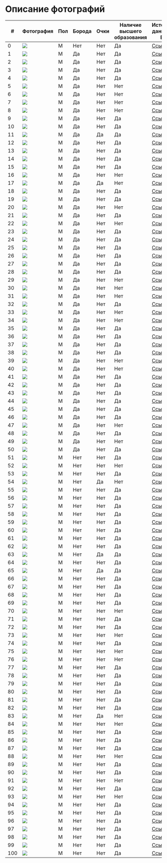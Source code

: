# Описание фотографий


| # | Фотография | Пол | Борода | Очки | Наличие высшего образования | Источник данных о ВО | Источник фото |
|---|---|---|---|---|---|---|---|
| 0 |![](/Elon_Musk.jpg) | M | Нет | Нет | Да | [Ссылка](https://ru.wikipedia.org/wiki/%D0%9C%D0%B0%D1%81%D0%BA,_%D0%98%D0%BB%D0%BE%D0%BD) | [Ссылка](https://ru.wikipedia.org/wiki/%D0%9C%D0%B0%D1%81%D0%BA,_%D0%98%D0%BB%D0%BE%D0%BD) | 
| 1 |![](/beard/1_Princ_Garry.png) | M | Да | Нет | Да | [Ссылка](https://zen.yandex.ru/media/id/5cb45b2d8fc6bd00b323c1a9/korolevskoe-obrazovanie-gde-uchilis-chleny-korolevskoi-semi-5d7d3721aad4363eae52d0b2)  | [Ссылка](https://fb.ru/post/celebrities/2020/9/11/243199) |
| 2 |![](/beard/2_Jamie_Dornan.jpg) | М | Да | Нет | Да |[Ссылка](https://yandex.ru/turbo/24smi.org/s/celebrity/199-dzhejmi-dornan.html) |[Ссылка](https://smoda.elpais.com/celebrities/jamie-dornan-personalmente-no-me-va-el-sadomasoquismo/amp/) |
| 3 |![](/beard/3_Danila_Kozlovski.jpg) | М | Да | Нет | Да |[Ссылка](https://ru.wikipedia.org/wiki/%D0%9A%D0%BE%D0%B7%D0%BB%D0%BE%D0%B2%D1%81%D0%BA%D0%B8%D0%B9,_%D0%94%D0%B0%D0%BD%D0%B8%D0%BB%D0%B0_%D0%92%D0%B0%D0%BB%D0%B5%D1%80%D1%8C%D0%B5%D0%B2%D0%B8%D1%87) |[Ссылка](https://www.beicon.ru/events/v_lenkome_vruchili_premiyu_tvorcheskoe_otkryitie_imeni_olega_yankovskogo) |
| 4 |![](/beard/4_Djared_Leto.jpg) | М | Да | Нет | Да |[Ссылка](https://www.wikidata.org/wiki/Q484523) |[Ссылка](https://www.pinterest.ru/pin/136022851219645096/) |
| 5 |![](/beard/5_Leonardo_Di_Caprio.jpg) | М | Да | Нет | Нет |[Ссылка](https/en.wikipedia.org/wiki/Leo_DiCaprio#Early_life_and_acting_background) |[Ссылка](https://www.pinterest.ru/pin/AW0JtiDud00D0AelQF7Y35NehexW_6_L9savk0hVY95egwJB5BrdPH8/) |
| 6 |![](/beard/6_Lionel_Messi.jpg) | М | Да | Нет | Нет |[Ссылка](https://www.sport-express.ru/football/france/reviews/lionel-messi-biografiya-i-karera-v-futbole-napadayuschego-sbornoy-argentiny-dostizheniya-lichnaya-zhizn-forvarda-i-foto-1944163/) |[Ссылка](https://twitter.com/thibaut_hubert?lang=ru)  |
| 7 |![](/beard/7rayan.jpg) | М | Да | Нет | Нет |[Ссылка](https://www.mentoday.ru/life/career/28-znamenitostey-brosivshih-shkolu-i-ne-poluchivshih-vysshego-obrazovaniya/) |[Ссылка](https://tyumen.ananasposter.ru/ryan-gosling-2) |
| 8 |![](/beard/8_Robert_Pattinsson.jpg) | М | Да | Нет | Нет |[Ссылка](https://ru.wikipedia.org/wiki/%D0%9F%D0%B0%D1%82%D1%82%D0%B8%D0%BD%D1%81%D0%BE%D0%BD,_%D0%A0%D0%BE%D0%B1%D0%B5%D1%80%D1%82) |[Ссылка](https://viva.ua/lifestar/news/30790-zvezdniy-otsheljnik-robert-pattinson-udivil-gustoy-borodoy-i-sderjannim-obrazom.html) |
| 9 |![](/beard/9_Bred_Pitt.jpg) | М | Да | Нет | Да |[Ссылка](https://ru.wikipedia.org/wiki/%D0%9F%D0%B8%D1%82%D1%82,_%D0%91%D1%80%D1%8D%D0%B4) |[Ссылка](http://www.bp-info.ru/images/public/2010-01-30/18.htm) |
| 10 |![](/beard/10_Habenski_Konstantin.jpg) | М | Да | Нет | Да |[Ссылка](https://ru.wikipedia.org/wiki/%D0%A5%D0%B0%D0%B1%D0%B5%D0%BD%D1%81%D0%BA%D0%B8%D0%B9,_%D0%9A%D0%BE%D0%BD%D1%81%D1%82%D0%B0%D0%BD%D1%82%D0%B8%D0%BD_%D0%AE%D1%80%D1%8C%D0%B5%D0%B2%D0%B8%D1%87) |[Ссылка](https://www.metronews.ru/novosti/glavnoe/reviews/konstantin-habenskiy-bolezn-ne-konec-puti-1147662/?ua=dt) |
| 11 |![](/beard/11vladimir.jpg) | М | Да | Да | Да |[Ссылка](https://www.kino-teatr.ru/kino/acter/m/ros/5041/bio/) |[Ссылка](https://muzhyazheny.ru/womans/zhena-aktera-vladimira-yaglycha) |
| 12 |![](/beard/12_Sergei_Baduk.jpg) | М | Да | Нет | Да |[Ссылка](https://biographe.ru/sportsmeni/sergey-baduk/) |[Ссылка](https://www.goodfon.ru/download/sergei-badiuk-bodibilder-myshchtsy-bodybuilder-boroda-muscle/1080x960/) |
| 13 |![](/beard/13_Nikita_Djigurda.jpeg) | М | Да | Нет | Да |[Ссылка](https://biographe.ru/znamenitosti/nikita-dzhigurda/) |[Ссылка](https://krestyanka.com/biografii-izvestnyh-ljudej/nikita-dzhigurda.html) |
| 14 |![](/beard/14_bilan.jpg) | М | Да | Нет | Да |[Ссылка](http://www.bolshoyvopros.ru/questions/1741278-kakoe-obrazovanie-u-dimy-bilan.html) |[Ссылка](https://interesnyefakty.org/dima-bilan/)|
| 15 |![](/beard/15_Valerii_Meladze.jpg) | М | Да | Нет | Да |[Ссылка](https://ria.ru/20200623/1573298290.html) |[Ссылка](https://kak2z.ru/index.php?topic=624570.0) |
| 16 |![](/beard/16_Stas_Mihailov.jpg) | М | Да | Нет | Нет |[Ссылка](https://zen.yandex.ru/media/kakprosto.ru/stas-mihailov-biografiia-tvorchestvo-karera-lichnaia-jizn-5c05556777022f00acf3cc05)|[Ссылка](https://vk.com/stas_mihailoff_photo_audio_video) |
| 17 |![](/beard/17_Maxim_Fadeev.jpg) | М | Да | Да | Нет |[Ссылка](https://ru.wikipedia.org/wiki/%D0%A4%D0%B0%D0%B4%D0%B5%D0%B5%D0%B2,_%D0%9C%D0%B0%D0%BA%D1%81%D0%B8%D0%BC_%D0%90%D0%BB%D0%B5%D0%BA%D1%81%D0%B0%D0%BD%D0%B4%D1%80%D0%BE%D0%B2%D0%B8%D1%87#%D0%91%D0%B8%D0%BE%D0%B3%D1%80%D0%B0%D1%84%D0%B8%D1%8F) |[Ссылка](https://tvcenter.ru/news-tv/stars/maksim-fadeev-ob-otechestvennyh-reperah/) |
| 18 |![](/beard/18_Alexande_Revva.jpg) | М | Да | Нет | Да |[Ссылка](https://www.kino-teatr.ru/kino/acter/m/star/41529/bio/) |[Ссылка](https://obaldela.ru/detsla-rezidentu-comedy-club-aleksandru-revve/) |
| 19 |![](/beard/19_Djigan.jpg) | М | Да | Нет | Да |[Ссылка](https://svpressa.ru/persons/dzhigan/) |[Ссылка](https://www.maximonline.ru/guide/promo/_article/dzhigan-znaet-chto-podarit-beremennoj-zhene/) |
| 20 |![](/beard/20_Amiran_Sardarov.jpg) | М | Да | Нет | Нет |[Ссылка](https://uznayvse.ru/znamenitosti/biografiya-amiran-sardarov.html) |[Ссылка](https://360tv.ru/news/obschestvo/avtor-dnevnika-hacha-popal-v-avariju-v-moskve/) |
| 21 |![](/beard/21_Boris_Sokol.jpg) | М | Да | Нет | Да |[Ссылка](https://kinofilmpro.ru/akteryi/biografii/sergej-romanovich) |[Ссылка](https://graziamagazine.ru/stars/anastasiya-reshetova-i-eshche-5-zvezd-kotorye-smenili-veru/?from=main_big) |
| 22 |![](/beard/22_Timati.jpg) | М | Да | Нет | Нет |[Ссылка](https://otvet.mail.ru/question/22893781) |[Ссылка](https://privately.ru/moda/133504-timati-podtverdil-svoe-uchastie-v-novom-sezone-shou-holostjak-.html) |
| 23 |![](/beard/23_Dmitriy_Kudryashov.jpg) | М | Да | Нет | Да |[Ссылка](https://mma.express/fighters/boxing/dmitriy-kudryashov) |[Ссылка](http://www.vsenabox.ru/news/?PAGEN_1=4&PAGEN_3=47)|
| 24 |![](/beard/24_navalnii.jpg) | М | Да | Нет | Да |[Ссылка](https://svpressa.ru/persons/aleksey-navalnyy/) |[Ссылка](https://www.standaard.be/cnt/dmf20160410_02228645)|
| 25 |![](/beard/25_Kadyrov.jpg) | М | Да | Нет | Да |[Ссылка](https://zen.yandex.ru/media/chechnya/akademik-i-professor-kadyrov-gde-kogda-na-kogo-uchilsia-glava-chechenskoi-respubliki-60f6fcc2ef98b3251fea9160) |[Ссылка](https://grozniy.bezformata.com/listnews/ramzan-kadirov-za-svoyu-pozitciyu/88363838/?amp=1)  |
| 26 |![](/beard/26_Zelenski.jpg) | М  | Да | Нет | Да |[Ссылка](http://www.bolshoyvopros.ru/questions/3202354-kakoe-obrazovanie-u-vladimira-zelenskogo-stanet-li-on-slugoj-naroda.html) |[Ссылка](https://yakutsk.ru/news/id10190-leonkov-obyasnil-s-kem-zelenskij-budet-voevat-posle-unichtozheniya-vsu-na-donbasse/)|
| 27 |![](/beard/27matti.jpg) | М  | Да | Нет | Да |[Ссылка](https://ru.wikipedia.org/wiki/%D0%9C%D0%B0%D0%BA%D0%BA%D0%BE%D0%BD%D0%B0%D1%85%D0%B8,_%D0%9C%D1%8D%D1%82%D1%82%D1%8C%D1%8E)   |[Ссылка](https://www.kino-teatr.ru/kino/news/y2019/11/19542/foto/i2/176002//)  |
| 28 |![](/beard/28_Adam_Levin.jpeg) | М  | Да | Нет | Да |[Ссылка](https://translated.turbopages.org/proxy_u/en-ru.ru.494412a3-62cdd0ad-013f37a3-74722d776562/https/en.wikipedia.org/wiki/Adam_Levine)  |[Ссылка](https://www.elle.ru/krasota/trendy/top-10-samyih-seksualnyih-borodatyih-mujchin/)  |
| 29 |![](/beard/29_Jake_Jilenholl.jpeg) | М  | Да | Нет | Нет |[Ссылка](https://uznayvse.ru/znamenitosti/biografiya-dzheyk-dzhillenhol.html)   |[Ссылка](https://www.elle.ru/krasota/trendy/top-10-samyih-seksualnyih-borodatyih-mujchin/)  |
| 30 |![](/beard/30_Jason_Stathem.jpeg) | М  | Да | Нет | Нет |[Ссылка](https://otvet.mail.ru/question/83505995)   |[Ссылка](https://www.elle.ru/krasota/trendy/top-10-samyih-seksualnyih-borodatyih-mujchin/) |
| 31 |![](/beard/31_shaya_Labaf.jpeg) | М  | Да | Нет | Нет |[Ссылка](https://yandex.ru/turbo/24smi.org/s/celebrity/3310-shaia-labaf.html)   |[Ссылка](https://www.elle.ru/krasota/trendy/top-10-samyih-seksualnyih-borodatyih-mujchin/)  |
| 32 |![](/beard/32_Andrew_Garfild.jpeg) | М  | Да | Нет | Да |[Ссылка](https://ru.wikipedia.org/wiki/%D0%93%D0%B0%D1%80%D1%84%D0%B8%D0%BB%D0%B4,_%D0%AD%D0%BD%D0%B4%D1%80%D1%8E)   |[Ссылка](https://www.elle.ru/krasota/trendy/top-10-samyih-seksualnyih-borodatyih-mujchin/) |
| 33 |![](/beard/33_Andrew_Hamman.jpg) | М  | Да | Нет | Нет |[Ссылка](https://zvezda.today/people/andre-hamann/)   |[Ссылка](https://www.pinterest.ru/pin/680606562415863641/)  |
| 34 |![](/beard/34_Uilli_Cartie.jpg) | М  | Да | Нет | Нет |[Ссылка](https://dev.abcdef.wiki/wiki/Willy_Cartier)  |[Ссылка](https://www.pinterest.ru/pin/168040629820201094/)  |
| 35 |![](/beard/35_Basta.jpg) | М  | Да | Нет | Да |[Ссылка](https://nationmagazine.ru/people/gramotnye-vse-stali-kakoe-obrazovanie-u-timati-basty-oksimirona-i-drugikh-reperov/)   |[Ссылка](https://www.pinterest.ru/pin/168040629820201094/)  |
| 36 |![](/beard/36dorn.jpg) | М  | Да | Нет | Да |[Ссылка](https://uznayvse.ru/znamenitosti/biografiya-ivan-dorn.html)   |[Ссылка](https://www.tvoybro.com/exclusive/5979459746000011_ivan-dorn-o-privychkie-mieniatsia-proryvie-na-zapad-auditorii-miechty-i-puti-k-gremmi)  |
| 37 |![](/beard/37_Alexei_Chumakov.jpeg) | М  | Да | Нет | Да |[Ссылка](https://biographe.ru/znamenitosti/aleksey-chumakov/)   |[Ссылка](https://tmbw.ru/aleksey-chumakov-trogatelno-pozdravil-doch-s-dnem-rozhdeniya)  |
| 38 |![](/beard/38_Mihail_Shufutinski.jpg) | М  | Да | Нет | Да |[Ссылка](https://biographe.ru/znamenitosti/mihail-shufutinskiy/) |[Ссылка](https://www.shazam.com/ru/artist/%D0%B3%D1%80%D1%83%D0%BF%D0%BF%D0%B0-%D0%B1%D0%B5%D0%BB%D0%BE%D0%B2%D0%B5%D0%B6%D1%81%D0%BA%D0%B0%D1%8F-%D0%BF%D1%83%D1%89%D0%B0/983531375) |
| 39 |![](/beard/39zakk.jpg) | М  | Да | Нет | Нет |[Ссылка](https://www.kinopoisk.ru/name/44646/)  |[Ссылка](http://almode.ru/stars/30069-zak-galifianakis-65-foto.html)  |
| 40 |![](/beard/40_Kianu_Rivz.jpg) | М  | Да | Нет | Нет |[Ссылка](https://uznayvse.ru/znamenitosti/biografiya-kianu-rivz.html)  |[Ссылка](https://womendays.org/kianu-rivz/)  |
| 41 |![](/beard/41_Hiu_Jackman.jpg) | М  | Да | Нет | Да |[Ссылка](https://ru.wikipedia.org/wiki/%D0%94%D0%B6%D0%B5%D0%BA%D0%BC%D0%B0%D0%BD,_%D0%A5%D1%8C%D1%8E)   |[Ссылка](http://almode.ru/stars/30043-hju-dzhekman-67-foto.html)  |
| 42 |![](/beard/42_Vyacheslav_Malcev.jpg) | М  | Да | Нет | Да |[Ссылка](https://bragin-sasha.livejournal.com/4007304.html) |[Ссылка](https://www.4vsar.ru/news/88132.html) |
| 43 |![](/beard/43_Milonov.jpg) | М  | Да | Нет | Да |[Ссылка](https://er.ru/person/444820ee-ac6d-4022-9eb7-15f0b3192d6d)   |[Ссылка](https://skolkolet.com/vitaliy-milonov)  |
| 44 |![](/beard/44_Abramovich.jpeg) | М  | Да | Нет | Да |[Ссылка](https://vd-tv.ru/content/biografiia-romana-abramovicha)   |[Ссылка](https://www.sports.ru/tribuna/blogs/foooootballnewsssssss/3022423.html?service_comment_id=1107517838%C2%A6post%C2%A63022423) |
| 45 |![](/beard/45_Denis_Parfenov.jpg) | М  | Да | Нет | Да |[Ссылка](https://federalcity.ru/index.php?newsid=10532)   |[Ссылка](http://duma.gov.ru/multimedia/photo/45798/) |
| 46 |![](/beard/46_Magomed_Daylov.jpg) | М  | Да | Нет | Да |[Ссылка](https://chechnya.gov.ru/people/daudov-magomed-hozhahmedovich/)   |[Ссылка](https://m.fishki.net/anti/2098381-smi-uznali-ob-izbienii-glavy-verhovnogo-suda-chechni-spikerom-parlamenta.html)  |
| 47 |![](/beard/47_Ulik.jpg) | М  | Да | Нет | Нет |[Ссылка](https://yandex.ru/turbo/24smi.org/s/celebrity/97112-iulii-oneshko.html)   |[Ссылка](https://top10z.ru/top-goods/test-na-skolko-xorosho-ty-znaesh-yulika.html)  |
| 48 |![](/beard/48_Dava.jpg) | М  | Да | Нет | Да |[Ссылка](https://toppeoples.ru/dava/#Obrazovanie)   |[Ссылка](https://www.starhit.ru/novosti/dava-zakupil-odejdu-na-million-rubley-212933/)  |
| 49 |![](/beard/49_Litvinov.jpg) | М  | Да | Нет | Нет |[Ссылка](https://zarplatto.ru/mihail-litvin-skolko-zarabatyvaet-millioner-samorodok/)   |[Ссылка](https://www.ku66.ru/news/bloger_litvin_obidelsja_na_kanal_rossija_posle_reportazha_o_sebe_psy_vonjuchie/2021-02-12-51192) |
| 50 |![](/beard/50_Agutin.jpg)|М|Да|Нет|Да|[Ссылка](https://www.kakprosto.ru/kak-955137-biografiya-i-lichnaya-zhizn-leonida-agutina#:~:text=Леонид%20Агутин%20имеет%20высшее%20режиссерское,свой%20будущий%20хит%20«Босоногий%20мальчик»)|[Ссылка](https://fb.ru/post/celebrities/2020/4/22/203777) | 
| 51 |![](/beard/51_Nikolai_Sobolev.jpg) | М  | Нет | Нет | Да |[Ссылка](https://youtube-lessons.ru/videoblogery/nikolaj-sobolev/) |[Ссылка](https://fotocpytnik.ru/stil/nikolaj-sobolev-rost.html)  |
| 52 |![](/beard/52_Ysachev.jpg) | М  | Нет | Нет | Нет |[Ссылка](https://zen.yandex.ru/media/gdezhivet/videobloger-ruslan-usachev--biografiia-sekrety-lichnoi-jizni-i-tiajelaia-rabota-5eaa81fa102eee24419d5724)   |[Ссылка](https://newelhome.com/post/34128909655739963/%D0%A0%D1%83%D1%81%D0%BB%D0%B0%D0%BD-%D0%A3%D1%81%D0%B0%D1%87%D0%B5%D0%B2/)  |
| 53 |![](/beard/53_Dud.jpg) | М  | Нет | Нет | Да |[Ссылка](https://toppeoples.ru/yuriy-dud/) |[Ссылка](https://problogerov.ru/jurij-dud-biografija-lichnaja-zhizn/)|
| 54 |![](/beard/54_Potrnyagin.jpg) | М  | Нет | Да | Нет |[Ссылка](https://hrmonitor.ru/bio/dmitriy-portnyagin.html#i-2)  |[Ссылка](https://www.deloforum63.ru/)  |
| 55 |![](/beard/55_Putin.jpg) | М  | Нет | Нет | Да |[Ссылка](https://tass.ru/info/6967925?utm_source=yandex.ru&utm_medium=organic&utm_campaign=yandex.ru&utm_referrer=yandex.ru)   |[Ссылка](https://uz.sputniknews.ru/20210414/putin-sdelal-vtoruyu-privivku-ot-covid-19--i-srazu-otpravilsya-provodit-zasedanie-18326578.html)  |
| 56 |![](/beard/56_Moor.jpg) | М  | Нет | Нет | Да |[Ссылка](https://admtyumen.ru/ogv_ru/gov/scheme/MoorAV/Bio.htm) |[Ссылка](https://ugra-news.ru/article/pozdravleniya_s_yubileem_ot_dobrykh_sosedey/) |
| 57 |![](/beard/57_Medvedev.jpg) | М  | Нет | Нет | Да |[Ссылка](https://ru.wikipedia.org/wiki/Медведев,_Дмитрий_Анатольевич)   |[Ссылка](https://russische-botschaft.ru/ru/medvedev/) |
| 58 |![](/beard/58_Andrey_Turchak.jpeg) | М  | Нет | Нет | Да |[Ссылка](http://suai.ru/es/about/graduates/?LANG=ru) |[Ссылка](https://nsk.rbc.ru/nsk/14/11/2019/5dcce0839a79471c0616e545) |
| 59 |![](/beard/59_Roman_Zhilin.jpg) | М  | Нет | Нет | Да |[Ссылка](https://sbs.edu.ru/programms/speakers/roman-zhilin) |[Ссылка](https://elot.ru/profile/32005265)  |
| 60 |![](/beard/60_Anton_Vlasov.jpg) | М  | Нет | Нет | Да |[Ссылка](https://www.kino-teatr.ru/kino/acter/m/ros/458010/bio/)   |[Ссылка](http://m.kino-teatr.ru/kino/acter/m/ros/458010/com/)  |
| 61 |![](/beard/61_Khovanskiy.jpg) | М  | Нет | Нет | Да |[Ссылка](https://wikipedia.org.ru/vikipediya-yuriya-khovanskogo/)   |[Ссылка](https://yandex.ru/images/search?text=%D0%B1%D0%BB%D0%BE%D0%B3%D0%B3%D0%B5%D1%80%20%D1%85%D0%BE%D0%B2%D0%B0%D0%BD%D1%81%D0%BA%D0%B8%D0%B9&from=tabbar&pos=5&rpt=simage&img_url=https%3A%2F%2Fpbs.twimg.com%2Fmedia%2FCIlf96oUYAAKRZK.jpg&lr=2) |
| 62 |![](/beard/62_Sobyanin.jpg) | М  | Нет | Нет | Да |[Ссылка](https://yakapitalist.ru/prof/gde-uchilsya-sobyanin/)   |[Ссылка](https://krukovo.mos.ru/presscenter/news/detail/2005482.html)  |
| 63 |![](/beard/63_Galkin.jpg) | М  | Нет | Да | Да |[Ссылка](https://news.rambler.ru/other/42050059-biografiya-maksim-galkin/)   |[Ссылка](https://www.kino-teatr.ru/lifestyle/news/y2018/2-6/14210/)  |
| 64 |![](/beard/64_Sergei_Bezrukov.jpg) | М  | Нет | Нет | Да |[Ссылка](https://ru.wikipedia.org/wiki/%D0%91%D0%B5%D0%B7%D1%80%D1%83%D0%BA%D0%BE%D0%B2,_%D0%A1%D0%B5%D1%80%D0%B3%D0%B5%D0%B9_%D0%92%D0%B8%D1%82%D0%B0%D0%BB%D1%8C%D0%B5%D0%B2%D0%B8%D1%87)  |[Ссылка](http://almode.ru/stars/29916-sergej-bezrukov-62-foto.html)  |
| 65 |![](/beard/65_Malakhov.jpg) | М  | Нет | Да | Да |[Ссылка](http://malahov.ru/biografiya)  |[Ссылка](http://almode.ru/stars/29904-andrej-malahov-67-foto.html)  |
| 66 |![](/beard/66_Pavel_Volya.jpg) | М  | Нет | Нет | Да |[Ссылка](https://www.thevoicemag.ru/stars/biography/pavel-volia/)   |[Ссылка](https://wpten.ru/category/fitnes/p/587571/lyajsan-utyasheva-i-pavel-volya-komu-oni-nravyatsya)  |
| 67 |![](/beard/67_Sergei_Svetlakov.jpeg) | М  | Нет | Нет | Да |[Ссылка](https://biographe.ru/znamenitosti/sergey-svetlakov/)   |[Ссылка](https://www.ok-magazine.ru/stars/interview/149521-sergej-svetlakov-chuvstvo-neizvestnosti-pomogaet-dvigatsya-vpered) |
| 68 |![](/beard/68_Alexei_Sherbakov.jpeg) | М  | Нет | Нет | Да |[Ссылка](https://yandex.ru/turbo/24smi.org/s/celebrity/3178-aleksei-shcherbakov.html)   |[Ссылка](https://standup.tnt-online.ru/hero/aleksey-shcherbakov)  |
| 69 |![](/beard/69_Emir_Koshokov.jpg) | М  | Нет | Нет | Да |[Ссылка](https://yandex.ru/turbo/24smi.org/s/celebrity/168650-emir-kashokov.html)   |[Ссылка](https://filmnavi.ru/person/emir-kashokov_5045079)  |
| 70 |![](/beard/70_Oleg_Myami.jpeg) | М  | Нет | Нет | Нет |[Ссылка](https://wikipedia.org.ru/vikipediya-olega-mayami/)|[Ссылка](https://xn--35-dlcmp7ch.xn--p1ai/news/2021/06/29/izvestnyy_rossiyskiy_pop_ispolnitel_oleg_mayami_posetil_vologodskuyu_oblast)  |
| 71 |![](/beard/71_Azamat_Musagaliev.jpeg) | М  | Нет | Нет | Да |[Ссылка](https://kino.mail.ru/person/699824_azamat_musagaliev/)  |[Ссылка](https://tatiana-photo.ru/%D1%81%D0%B5%D0%BC%D1%8C%D1%8F-%D0%B0%D0%B7%D0%B0%D0%BC%D0%B0%D1%82%D0%B0-%D0%BC%D1%83%D1%81%D0%B0%D0%B3%D0%B0%D0%BB%D0%B8%D0%B5%D0%B2%D0%B0-%D1%84%D0%BE%D1%82%D0%BE)  |
| 72 |![](/beard/72_Nurlan_Saburov.jpg) | М  | Нет | Нет | Да |[Ссылка](https://ru.wikipedia.org/wiki/%D0%A1%D0%B0%D0%B1%D1%83%D1%80%D0%BE%D0%B2,_%D0%9D%D1%83%D1%80%D0%BB%D0%B0%D0%BD_%D0%90%D0%BB%D0%B8%D0%B1%D0%B5%D0%BA%D0%BE%D0%B2%D0%B8%D1%87)   |[Ссылка](https://swyper.ru/bloggers/stendap/komiki/nurlan-saburov/biografiya-umorista-iz-kazahstana/)  |
| 73 |![](/beard/73_Sergei_Orlov.jpg) | М  | Нет | Нет | Нет |[Ссылка](https://100biografiy.ru/tv/sergej-orlov)   |[Ссылка](https://uchastniki.com/bloggers/sergej-orlov.html)  |
| 74 |![](/beard/74_Shastun.jpg) | М  | Нет | Нет | Да |[Ссылка](https://persono.ru/biography/anton-shastun/)  |[Ссылка](https://fi.pinterest.com/pin/820640363342107182/)  |
| 75 |![](/beard/75_Niletto.jpg) | М  | Нет | Нет | Нет |[Ссылка](https://zhizn-zvezd.ru/niletto-danil-prytkov-biografiya-lichnaya-zhizn-roditeli-ego-devushka/)  |[Ссылка](https://tvcenter.ru/biz/10-sovremennyh-molodyozhnyh/?nv4dieatuy=y)  |
| 76 |![](/beard/76_Milohin.jpg) | М  | Нет | Нет | Нет |[Ссылка](http://www.bolshoyvopros.ru/questions/3816936-danja-milohin-kakoe-u-nego-obrazovanie.html)  |[Ссылка](https://new-interview.ru/blogeryi/danya-milohin-vpiska/)  |
| 77 |![](/beard/77_Uri_Loza.jpg) | М  | Нет | Нет | Да |[Ссылка](https://24smi.org/celebrity/2105-yurij-loza.html)  |[Ссылка](https://www.paparazzi.ru/blogs/Bagirova/493314/) |
| 78 |![](/beard/78_Mihail_Shac.jpg) | М  | Нет | Нет | Да |[Ссылка](https://7days.ru/stars/bio/mikhail-shats/bio.htm) |[Ссылка](https://blitz.plus/mikhail-shac?_gl=1*1d4gtmi*_ga*Rm5fbmE5QjdFWmlRRTF2andZSDlvQ3BnclJkNzVJaTItY0kxZ2t6cDM3dlZnb1Y4UWEzdDNfZTkwS3k4Sm9jOQ..)  |
| 79 |![](/beard/79_Shalyapin.jpg) | М  | Нет | Нет | Да |[Ссылка](http://www.shalyapin.ru/biografia/)  |[Ссылка](https://www.paparazzi.ru/blogs/Bagirova/477841/)  |
| 80 |![](/beard/80_Ponasenkov.jpg) | М  | Нет | Нет | Да |[Ссылка](https://begeton.com/blog/2321-evgenij-ponasenkov-knigi-memy-lichnaya-zhizn-biografiya-vojna-1812-kanal-zdravogo-smysla/)  |[Ссылка](https://novostinedeli.net/news/world/10518/) |
| 81 |![](/beard/81_Vladimir_Vinokur.jpg) | М  | Нет | Нет | Да |[Ссылка](https://ru.wikipedia.org/wiki/%D0%92%D0%B8%D0%BD%D0%BE%D0%BA%D1%83%D1%80,_%D0%92%D0%BB%D0%B0%D0%B4%D0%B8%D0%BC%D0%B8%D1%80_%D0%9D%D0%B0%D1%82%D0%B0%D0%BD%D0%BE%D0%B2%D0%B8%D1%87)|[Ссылка](https://xn--46-mlcej4bhjj.xn--p1ai/lica/zhena-vinokura.html)  |
| 82 |![](/beard/82_Ivan_Abramov.jpeg) | М  | Нет | Нет | Да |[Ссылка](https://stories-of-success.ru/iskusstvo/ivana-abramova)   |[Ссылка](https://standup.tnt-online.ru/hero/ivan-abramov)  |
| 83 |![](/beard/83_Leps.jpg) | М  | Нет | Да | Нет |[Ссылка](https://stories-of-success.ru/grigoriya-lepsa)   |[Ссылка](https://ru.facemarket.org/roster/grigory_leps/)  |
| 84 |![](/beard/84_Dominic_Djoker.jpg) | М  | Нет | Нет | Нет |[Ссылка](https://muz-tv.ru/stars/dominick_jocker/)   |[Ссылка](http://known-name.ru/face/dominik-dzhoker/foto/2)  |
| 85 |![](/beard/85_Dmitrij-Guberniev.jpg) | М  | Нет | Нет | Да |[Ссылка](http://guberniev.tv/)   |[Ссылка](https://astrosolution.ru/znamenitosti-po-znakam-zodiaka/znamenitosti-vesy-muzhchiny-zhenshhiny/znamenitosti-vesy-muzhchiny-dmitrij-guberniev/)  |
| 86 |![](/beard/86_Fomin.jpg) | М  | Нет | Нет | Да |[Ссылка](https://www.kino-teatr.ru/kino/acter/m/star/38684/bio/)  |[Ссылка](https://tvcenter.ru/zvezdy/mitya-fomin-snova-privlekaet-vnimanie-obschestvennosti-foto-v-neglizhe/)  |
| 87 |![](/beard/87_Burunov.jpg) | М  | Нет | Нет | Да |[Ссылка](https://zen.yandex.ru/media/dossier/znamenityi-sergei-burunov-v-kakom-voennom-uchilisce-uchilsia-i-pochemu-stal-akterom-6058a8cf5e931f7d0221da40)  |[Ссылка](https://www.kleo.ru/items/news/2021/09/29/burunov-lichnaya-zhizn.shtml) |
| 88 |![](/beard/88_Babich.jpg) | М  | Нет | Нет | Нет |[Ссылка](https://yandex.ru/turbo/24smi.org/s/celebrity/132258-artur-babich.html)  |[Ссылка](https://tntmusic.ru/14611-luchshie-intervyu-i-eksklyuzivy-tntmusic-ru-za-god/) |
| 89 |![](/beard/89_Shatunov.jpg) | М  | Нет | Нет | Да |[Ссылка](https://svpressa.ru/persons/yuriy-shatunov/)   |[Ссылка](https://games-of-thrones.ru/40-luchshih-foto-yuriya-shatunova-foto-ego-zheny-detey.html)  |
| 90 |![](/beard/90_Oleg_Tinkov.jpeg) | М  | Нет | Нет | Да |[Ссылка](https://www.forbes.ru/profile/237245-tinkov)  |[Ссылка](https://wisto.ru/star_houses/gde-zivet-oleg-tinkov-foto.html) |
| 91 |![](/beard/91_Roman_Popov.jpg) | М  | Нет | Нет | Нет |[Ссылка](https://stories-of-success.ru/iskusstvo/romana-popova)   |[Ссылка](https://ruskino.ru/art/44809/gallery)  |
| 92 |![](/beard/92_Yarushin.jpeg) | М  | Нет | Нет | Да |[Ссылка](https://stories-of-success.ru/stanislava-yarushina)   |[Ссылка](https://www.wday.ru/seks-otnosheniya/psihologiya/akter-iz-univera-rasskazal-o-tomskoy-seme/)  |
| 93 |![](/beard/93_Mihaik_Grigorenko.jpg) | М  | Нет | Нет | Нет |[Ссылка](https://yandex.ru/turbo/24smi.org/s/celebrity/160623-mikhail-grigorenko.html)   |[Ссылка](https://www.gettyimages.pt/fotos/sabres-mikhail-grigorenko?phrase=sabres%20mikhail%20grigorenko&sort=mostpopular)  |
| 94 |![](/beard/94_Mark_Cykerberg.jpg) | М  | Нет | Нет | Да |[Ссылка](https://translated.turbopages.org/proxy_u/en-ru.ru.cb1c5a12-62ce0046-e00bf8eb-74722d776562/https/en.wikipedia.org/wiki/Lord_Zuckerborg)   |[Ссылка](https://akspic.ru/image/139639-golova-nos-lico-shheka-gazeta)  |
| 95 |![](/beard/95_Jack_Ma.jpg) | М  | Нет | Нет | Да |[Ссылка](https://ru.wikipedia.org/wiki/%D0%94%D0%B6%D0%B5%D0%BA_%D0%9C%D0%B0)   |[Ссылка](https://www.adweek.com/performance-marketing/alibaba-s-jack-ma-adweek-s-2014-media-visionary-161808/?itm_source=related_articles&itm_medium=position3)  |
| 96 |![](/beard/96_Pino.jpg) | М  | Нет | Нет | Да |[Ссылка](https://translated.turbopages.org/proxy_u/en-ru.ru.dac9a766-62ce01a8-60917986-74722d776562/https/en.wikipedia.org/wiki/Francois-Henri_Pinault)   |[Ссылка](https://theblueprint.ru/news/14837)  |
| 97 |![](/beard/97_Pavel_Durov.jpg) | М  | Нет | Нет | Да |[Ссылка](https://ru.wikipedia.org/wiki/%D0%94%D1%83%D1%80%D0%BE%D0%B2,_%D0%9F%D0%B0%D0%B2%D0%B5%D0%BB_%D0%92%D0%B0%D0%BB%D0%B5%D1%80%D1%8C%D0%B5%D0%B2%D0%B8%D1%87)   |[Ссылка](https://xn--b1aghuwg.xn--p1ai/pavel-durov/pavel-durov-2/)  |
| 98 |![](/beard/98_Poroshenko.jpg) | М  | Нет | Нет | Да |[Ссылка](https://ria.ru/20190129/1550057918.html)   |[Ссылка](https://sharij.net/poroshenko-rasskazal-lukashenko-kak-deystvovat-vo-vremya-protestov)  |
| 99 |![](/beard/99_Rinat_Ahmetov.jpg) | М  | Нет | Нет | Да |[Ссылка](https://yandex.ru/turbo/24smi.org/s/celebrity/2226-rinat-akhmetov.html)   |[Ссылка](https://proza.ru/2012/12/20/767) |
| 100 |![](/beard/100_Konstantin_Zhevago.jpg) | М  | Нет | Нет | Да |[Ссылка](https://businessman.ru/new-zhevago-konstantin-ukrainskij-biznesmen-i-politik.html)   |[Ссылка](https://mobillegends.net/%D0%B3%D0%B0%D0%BB%D0%B8%D0%BD%D0%B0-%D1%82%D0%B8%D0%BC%D0%BE%D1%88%D0%B5%D0%BD%D0%BA%D0%BE-%D0%B1%D0%B8%D0%BE%D0%B3%D1%80%D0%B0%D1%84%D0%B8%D1%8F-%D0%B8-%D0%B4%D0%B0%D1%82%D0%B0-%D1%80%D0%BE%D0%B6)  |
